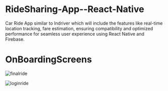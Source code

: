 # RideSharing-App--React-Native
Car Ride App similar to Indriver which will include the features like real-time location tracking, fare estimation, ensuring compatibility and optimized performance for seamless user experience using React Native and Firebase.

# OnBoardingScreens

![finalride](https://github.com/hussnainshafiul/RideSharing-App--React-Native/assets/106338425/6f2eca9a-3acc-486d-835b-0a65990eeca2)

![loginride](https://github.com/hussnainshafiul/RideSharing-App--React-Native/assets/106338425/b4aad636-915d-46e1-9f72-92ae081b9b31)

